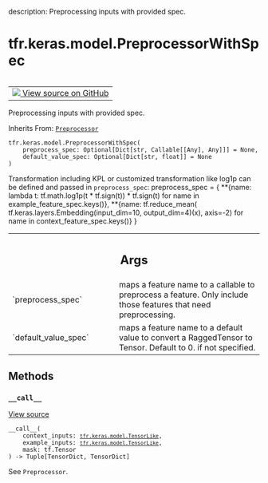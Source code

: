 description: Preprocessing inputs with provided spec.

<div itemscope itemtype="http://developers.google.com/ReferenceObject">
<meta itemprop="name" content="tfr.keras.model.PreprocessorWithSpec" />
<meta itemprop="path" content="Stable" />
<meta itemprop="property" content="__call__"/>
<meta itemprop="property" content="__init__"/>
</div>

# tfr.keras.model.PreprocessorWithSpec

<!-- Insert buttons and diff -->

<table class="tfo-notebook-buttons tfo-api nocontent" align="left">
<td>
  <a target="_blank" href="https://github.com/tensorflow/ranking/tree/master/tensorflow_ranking/python/keras/model.py#L325-L385">
    <img src="https://www.tensorflow.org/images/GitHub-Mark-32px.png" />
    View source on GitHub
  </a>
</td>
</table>

Preprocessing inputs with provided spec.

Inherits From: [`Preprocessor`](../../../tfr/keras/model/Preprocessor.md)

<pre class="devsite-click-to-copy prettyprint lang-py tfo-signature-link">
<code>tfr.keras.model.PreprocessorWithSpec(
    preprocess_spec: Optional[Dict[str, Callable[[Any], Any]]] = None,
    default_value_spec: Optional[Dict[str, float]] = None
)
</code></pre>

<!-- Placeholder for "Used in" -->

Transformation including KPL or customized transformation like log1p can be
defined and passed in `preprocess_spec`: preprocess_spec = { **{name: lambda t:
tf.math.log1p(t * tf.sign(t)) * tf.sign(t) for name in
example_feature_spec.keys()}, **{name: tf.reduce_mean(
tf.keras.layers.Embedding(input_dim=10, output_dim=4)(x), axis=-2) for name in
context_feature_spec.keys()} }

<!-- Tabular view -->
 <table class="responsive fixed orange">
<colgroup><col width="214px"><col></colgroup>
<tr><th colspan="2"><h2 class="add-link">Args</h2></th></tr>

<tr>
<td>
`preprocess_spec`
</td>
<td>
maps a feature name to a callable to preprocess a
feature. Only include those features that need preprocessing.
</td>
</tr><tr>
<td>
`default_value_spec`
</td>
<td>
maps a feature name to a default value to convert a
RaggedTensor to Tensor. Default to 0. if not specified.
</td>
</tr>
</table>

## Methods

<h3 id="__call__"><code>__call__</code></h3>

<a target="_blank" href="https://github.com/tensorflow/ranking/tree/master/tensorflow_ranking/python/keras/model.py#L355-L385">View
source</a>

<pre class="devsite-click-to-copy prettyprint lang-py tfo-signature-link">
<code>__call__(
    context_inputs: <a href="../../../tfr/keras/model/TensorLike.md"><code>tfr.keras.model.TensorLike</code></a>,
    example_inputs: <a href="../../../tfr/keras/model/TensorLike.md"><code>tfr.keras.model.TensorLike</code></a>,
    mask: tf.Tensor
) -> Tuple[TensorDict, TensorDict]
</code></pre>

See `Preprocessor`.
